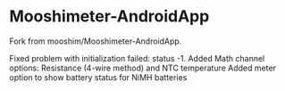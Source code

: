 # Mooshimeter-AndroidApp

Fork from mooshim/Mooshimeter-AndroidApp.

Fixed problem with initialization failed: status -1.
Added Math channel options: Resistance (4-wire method) and NTC temperature
Added meter option to show battery status for NiMH batteries
